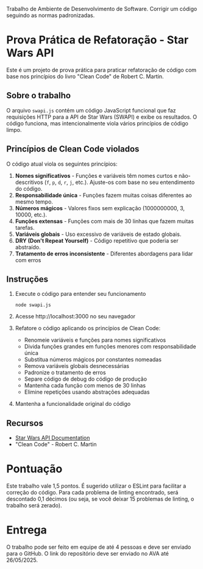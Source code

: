 Trabalho de Ambiente de Desenvolvimento de Software. Corrigir um código seguindo as normas padronizadas.

# Prova Prática de Refatoração - Star Wars API

Este é um projeto de prova prática para praticar refatoração de código com base nos princípios do livro "Clean Code" de Robert C. Martin.

## Sobre o trabalho

O arquivo `swapi.js` contém um código JavaScript funcional que faz requisições HTTP para a API de Star Wars (SWAPI) e exibe os resultados. O código funciona, mas intencionalmente viola vários princípios de código limpo.

## Princípios de Clean Code violados

O código atual viola os seguintes princípios:

1. **Nomes significativos** - Funções e variáveis têm nomes curtos e não-descritivos (`f`, `p`, `d`, `r`, `j`, etc.). Ajuste-os com base no seu entendimento do código.
2. **Responsabilidade única** - Funções fazem muitas coisas diferentes ao mesmo tempo.
3. **Números mágicos** - Valores fixos sem explicação (1000000000, 3, 10000, etc.).
4. **Funções extensas** - Funções com mais de 30 linhas que fazem muitas tarefas.
5. **Variáveis globais** - Uso excessivo de variáveis de estado globais.
6. **DRY (Don't Repeat Yourself)** - Código repetitivo que poderia ser abstraído.
7. **Tratamento de erros inconsistente** - Diferentes abordagens para lidar com erros

## Instruções

1. Execute o código para entender seu funcionamento
   ```
   node swapi.js
   ```

2. Acesse http://localhost:3000 no seu navegador

3. Refatore o código aplicando os princípios de Clean Code:
   - Renomeie variáveis e funções para nomes significativos
   - Divida funções grandes em funções menores com responsabilidade única
   - Substitua números mágicos por constantes nomeadas
   - Remova variáveis globais desnecessárias
   - Padronize o tratamento de erros
   - Separe código de debug do código de produção
   - Mantenha cada função com menos de 30 linhas
   - Elimine repetições usando abstrações adequadas

4. Mantenha a funcionalidade original do código

## Recursos

- [Star Wars API Documentation](https://swapi.dev/documentation)
- "Clean Code" - Robert C. Martin 

# Pontuação

Este trabalho vale 1,5 pontos. É sugerido utilizar o ESLint para facilitar a correção do código.
Para cada problema de linting encontrado, será descontado 0,1 décimos (ou seja, se você deixar 15 problemas de linting, o trabalho será zerado).

# Entrega

O trabalho pode ser feito em equipe de até 4 pessoas e deve ser enviado para o GitHub.
O link do repositório deve ser enviado no AVA até 26/05/2025.
